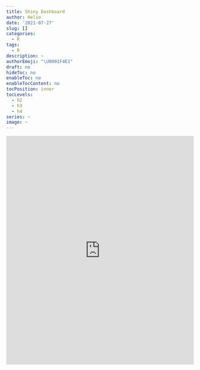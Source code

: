 ```yaml
---
title: Shiny Dashboard
author: Helio
date: '2021-07-27'
slug: []
categories:
  - R
tags:
  - R
description: ~
authorEmoji: "\U0001F4E1"
draft: no
hideToc: no
enableToc: no
enableTocContent: no
tocPosition: inner
tocLevels:
  - h2
  - h3
  - h4
series: ~
image: ~
---
```


<iframe src="https://helio.shinyapps.io/dashboard/" width="100%" height="615" frameborder="0" marginheight="0" marginwidth="0">Cargando…</iframe>